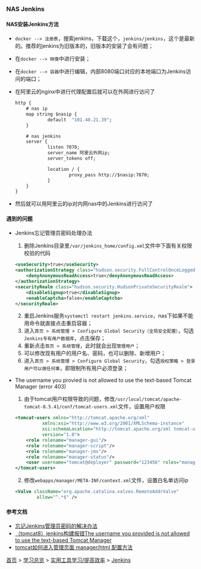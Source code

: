 ### NAS Jenkins

#### NAS安装Jenkins方法
* `docker --> 注册表`，搜索jenkins，下载这个，`jenkins/jenkins`，这个是最新的。推荐的jenkins为旧版本的，旧版本的安装了会有问题；  
* 在`docker --> 映像`中进行安装；  
* 在`docker --> 容器`中进行编辑，内部8080端口对应的本地端口为Jenkins访问的端口；  

* 在阿里云的nginx中进行代理配置后就可以在外网进行访问了  
    ```cmd
    http {
        # nas ip
        map string $nasip {
                default  "101.40.21.39";
        }

        # nas jenkins
        server {
                listen 7070;
                server_name 阿里云外网ip;
                server_tokens off;

                location / {
                        proxy_pass http://$nasip:7070;
                }
        }
    }
    ```
* 然后就可以用阿里云的ip对内网nas中的Jenkins进行访问了

#### 遇到的问题
* Jenkins忘记管理员密码处理办法  
  1. 删除Jenkins目录里`/var/jenkins_home/config.xml`文件中下面有关权限校验的代码  

    ```xml
    <useSecurity>true</useSecurity>
    <authorizationStrategy class="hudson.security.FullControlOnceLoggedInAuthorizationStrategy">
        <denyAnonymousReadAccess>true</denyAnonymousReadAccess>
    </authorizationStrategy>
    <securityRealm class="hudson.security.HudsonPrivateSecurityRealm">
        <disableSignup>true</disableSignup>
        <enableCaptcha>false</enableCaptcha>
    </securityRealm>
    ```
  2. 重启Jenkins服务`systemctl restart jenkins.service`，nas下如果不能用命令就直接点击重启容器；
  3. 进入`首页 > 系统管理 > Configure Global Security（全局安全配置）`，勾选`Jenkins专有用户数据库`，点击保存；
  4. 重新点击`首页 > 系统管理`，此时就会出现`管理用户`；
  5. 可以修改现有用户的用户名、密码，也可以删除、新增用户；
  6. 进入`首页 > 系统管理 > Configure Global Security`，勾选`授权策略 > 登录用户可以做任何事`，即限制所有用户必须登录；

* The username you provied is not allowed to use the text-based Tomcat Manager (error 403)
  1. 由于tomcat用户权限导致的问题，修改`/usr/local/tomcat/apache-tomcat-8.5.41/conf/tomcat-users.xml`文件，设置用户权限  

    ```xml
    <tomcat-users xmlns="http://tomcat.apache.org/xml"
              xmlns:xsi="http://www.w3.org/2001/XMLSchema-instance"
              xsi:schemaLocation="http://tomcat.apache.org/xml tomcat-users.xsd"
              version="1.0">
        <role rolename="manager-gui"/>
        <role rolename="manager-script"/>
        <role rolename="manager-jmx"/>
        <role rolename="manager-status"/>
        <user username="tomcat@deployer" password="123456" roles="manager-gui,manager-script,manager-jmx,manager-status"/>
    </tomcat-users>
    ```
  2. 修改`webapps/manager/META-INF/context.xml`文件，设置白名单访问ip  
    ```xml
    <Valve className="org.apache.catalina.valves.RemoteAddrValve"         
            allow="^.*$" />
    ```

  

#### 参考文档
* [忘记Jenkins管理员密码的解决办法](https://blog.csdn.net/jlminghui/article/details/54952148)
* [（tomcat8）jenkins构建报错The username you provided is not allowed to use the text-based Tomcat Manager](https://blog.csdn.net/qq574280801/article/details/88667602)
* [tomcat如何进入管理页面 manager/html 配置方法](https://blog.csdn.net/weixin_42350212/article/details/108185991)


[首页](../../../README.md) > [学习总览](../../../introduction/studyCatalogList.md) > [实用工具学习/提高效率](../PromoteEfficiency.md) > [Jenkins](Jenkins.md)